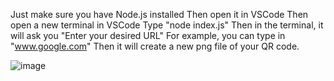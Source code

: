 Just make sure you have Node.js installed
Then open it in VSCode
Then open a new terminal in VSCode
Type "node index.js"
Then in the terminal, it will ask you "Enter your desired URL"
For example, you can type in "www.google.com"
Then it will create a new png file of your QR code.

![image](https://github.com/user-attachments/assets/a3133098-e9ca-4305-9145-5183afc87558)

